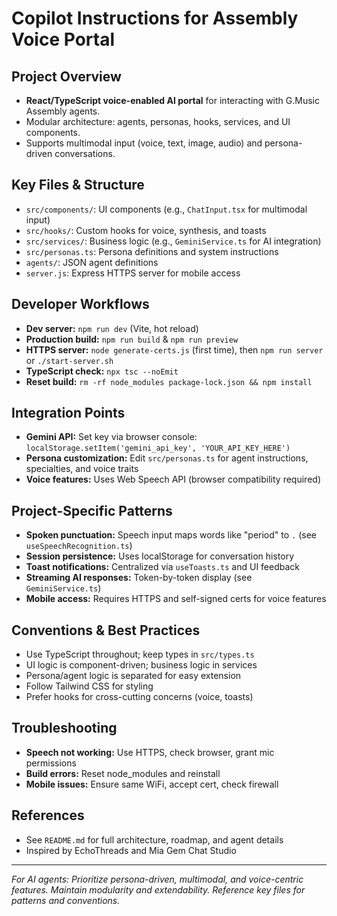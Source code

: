 # Copilot Instructions for Assembly Voice Portal

## Project Overview
- **React/TypeScript voice-enabled AI portal** for interacting with G.Music Assembly agents.
- Modular architecture: agents, personas, hooks, services, and UI components.
- Supports multimodal input (voice, text, image, audio) and persona-driven conversations.

## Key Files & Structure
- `src/components/`: UI components (e.g., `ChatInput.tsx` for multimodal input)
- `src/hooks/`: Custom hooks for voice, synthesis, and toasts
- `src/services/`: Business logic (e.g., `GeminiService.ts` for AI integration)
- `src/personas.ts`: Persona definitions and system instructions
- `agents/`: JSON agent definitions
- `server.js`: Express HTTPS server for mobile access

## Developer Workflows
- **Dev server:** `npm run dev` (Vite, hot reload)
- **Production build:** `npm run build` & `npm run preview`
- **HTTPS server:** `node generate-certs.js` (first time), then `npm run server` or `./start-server.sh`
- **TypeScript check:** `npx tsc --noEmit`
- **Reset build:** `rm -rf node_modules package-lock.json && npm install`

## Integration Points
- **Gemini API:** Set key via browser console: `localStorage.setItem('gemini_api_key', 'YOUR_API_KEY_HERE')`
- **Persona customization:** Edit `src/personas.ts` for agent instructions, specialties, and voice traits
- **Voice features:** Uses Web Speech API (browser compatibility required)

## Project-Specific Patterns
- **Spoken punctuation:** Speech input maps words like "period" to `.` (see `useSpeechRecognition.ts`)
- **Session persistence:** Uses localStorage for conversation history
- **Toast notifications:** Centralized via `useToasts.ts` and UI feedback
- **Streaming AI responses:** Token-by-token display (see `GeminiService.ts`)
- **Mobile access:** Requires HTTPS and self-signed certs for voice features

## Conventions & Best Practices
- Use TypeScript throughout; keep types in `src/types.ts`
- UI logic is component-driven; business logic in services
- Persona/agent logic is separated for easy extension
- Follow Tailwind CSS for styling
- Prefer hooks for cross-cutting concerns (voice, toasts)

## Troubleshooting
- **Speech not working:** Use HTTPS, check browser, grant mic permissions
- **Build errors:** Reset node_modules and reinstall
- **Mobile issues:** Ensure same WiFi, accept cert, check firewall

## References
- See `README.md` for full architecture, roadmap, and agent details
- Inspired by EchoThreads and Mia Gem Chat Studio

---
*For AI agents: Prioritize persona-driven, multimodal, and voice-centric features. Maintain modularity and extendability. Reference key files for patterns and conventions.*

